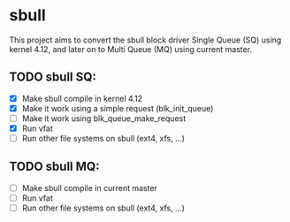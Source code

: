 sbull
=====

This project aims to convert the sbull block driver Single Queue (SQ) using
kernel 4.12, and later on to Multi Queue (MQ) using current master.

TODO sbull SQ:
--------------

- [x] Make sbull compile in kernel 4.12
- [x] Make it work using a simple request (blk_init_queue)
- [ ] Make it work using blk_queue_make_request
- [x] Run vfat
- [ ] Run other file systems  on sbull (ext4, xfs, ...)

TODO sbull MQ:
--------------
- [ ] Make sbull compile in current master
- [ ] Run vfat
- [ ] Run other file systems  on sbull (ext4, xfs, ...)

